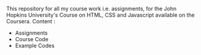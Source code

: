 This repository for all my course work i.e. assignments, for the John Hopkins University's Course on HTML, CSS and Javascript available on the Coursera.
Content :
- Assignments
- Course Code
- Example Codes

